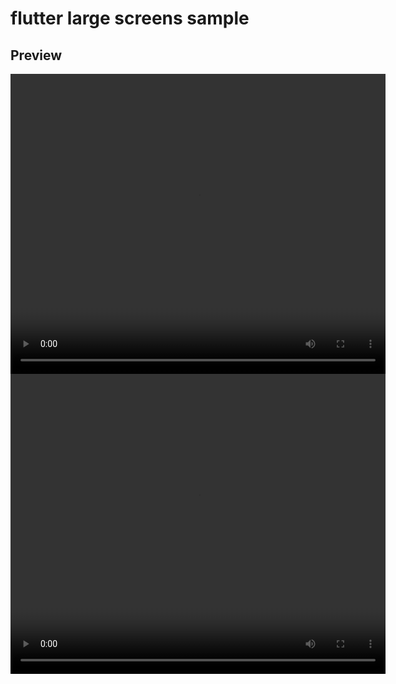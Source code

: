 # flutter large screens sample

## Preview

<!-- compact-demo -->
<video width="600" height="480" controls>
  <source src="https://github.com/nick45chen/LargeScreensSample-Flutter/blob/main/video/compact-demo.mp4" type="video/mp4">
  Your browser does not support the video tag.
</video>

<!-- expended-demo -->
<video width="600" height="480" controls>
  <source src="https://github.com/nick45chen/LargeScreensSample-Flutter/blob/main/video/expended-demo.mp4" type="video/mp4">
  Your browser does not support the video tag.
</video>